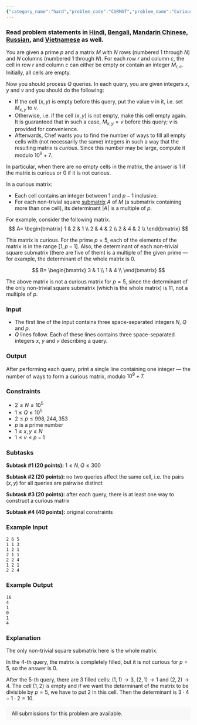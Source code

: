 ```yaml
---
{"category_name":"hard","problem_code":"CURMAT","problem_name":"Curious Matrix","problemComponents":{"constraints":"","constraintsState":false,"subtasks":"","subtasksState":false,"inputFormat":"","inputFormatState":false,"outputFormat":"","outputFormatState":false,"sampleTestCases":{"0":{"id":1,"input":"2 6 5\r\n1 1 3\r\n1 2 1\r\n2 1 1\r\n2 2 4\r\n1 2 1\r\n2 2 4","output":"16\r\n4\r\n1\r\n0\r\n1\r\n4","explanation":"The only non-trivial square submatrix here is the whole matrix.\r\n\r\nIn the $4$-th query, the matrix is completely filled, but it is not curious for $p=5$, so the answer is $0$.\r\n\r\nAfter the $5$-th query, there are $3$ filled cells: $(1,1) \\rightarrow 3$, $(2,1) \\rightarrow 1$ and $(2,2) \\rightarrow 4$. The cell $(1,2)$ is empty and if we want the determinant of the matrix to be divisible by $p=5$, we have to put $2$ in this cell. Then the determinant is $3 \\cdot 4 - 1 \\cdot 2 = 10$.","isDeleted":false}}},"video_editorial_url":"https://youtu.be/CugVd0a2kMM","languages_supported":{"0":"CPP14","1":"C","2":"JAVA","3":"PYTH 3.6","4":"CPP17","5":"PYTH","6":"PYP3","7":"CS2","8":"ADA","9":"PYPY","10":"TEXT","11":"PAS fpc","12":"NODEJS","13":"RUBY","14":"PHP","15":"GO","16":"HASK","17":"TCL","18":"PERL","19":"SCALA","20":"LUA","21":"kotlin","22":"BASH","23":"JS","24":"LISP sbcl","25":"rust","26":"PAS gpc","27":"BF","28":"CLOJ","29":"R","30":"D","31":"CAML","32":"FORT","33":"ASM","34":"swift","35":"FS","36":"WSPC","37":"LISP clisp","38":"SQL","39":"SCM guile","40":"PERL6","41":"ERL","42":"CLPS","43":"ICK","44":"NICE","45":"PRLG","46":"ICON","47":"COB","48":"SCM chicken","49":"PIKE","50":"SCM qobi","51":"ST","52":"SQLQ","53":"NEM"},"max_timelimit":1,"source_sizelimit":50000,"problem_author":"shaanknight","problem_tester":"","date_added":"12-10-2020","tags":{"0":"ad","1":"disjoint","2":"hard","3":"jan21","4":"linear","5":"segment","6":"shaanknight"},"problem_difficulty_level":"Hard","best_tag":"Ad Hoc","editorial_url":"https://discuss.codechef.com/problems/CURMAT","time":{"view_start_date":1104528600,"submit_start_date":1104528600,"visible_start_date":1104528600,"end_date":1735669800},"is_direct_submittable":false,"problemDiscussURL":"https://discuss.codechef.com/search?q=CURMAT","is_proctored":false,"visitedContests":{},"layout":"problem"}
---
```

### Read problem statements in [Hindi](https://www.codechef.com/download/translated/JAN21/hindi/CURMAT.pdf), [Bengali](https://www.codechef.com/download/translated/JAN21/bengali/CURMAT.pdf), [Mandarin Chinese](https://www.codechef.com/download/translated/JAN21/mandarin/CURMAT.pdf), [Russian](https://www.codechef.com/download/translated/JAN21/russian/CURMAT.pdf), and [Vietnamese](https://www.codechef.com/download/translated/JAN21/vietnamese/CURMAT.pdf) as well.

You are given a prime $p$ and a matrix $M$ with $N$ rows (numbered $1$ through $N$) and $N$ columns (numbered $1$ through $N$). For each row $r$ and column $c$, the cell in row $r$ and column $c$ can either be empty or contain an integer $M_{r, c}$. Initially, all cells are empty.

Now you should process $Q$ queries. In each query, you are given integers $x$, $y$ and $v$ and you should do the following:
- If the cell $(x,y)$ is empty before this query, put the value $v$ in it, i.e. set $M_{x, y}$ to $v$.
- Otherwise, i.e. if the cell $(x,y)$ is not empty, make this cell empty again. It is guaranteed that in such a case, $M_{x, y} = v$ before this query; $v$ is provided for convenience.
- Afterwards, Chef wants you to find the number of ways to fill all empty cells with (not necessarily the same) integers in such a way that the resulting matrix is *curious*. Since this number may be large, compute it modulo $10^9 + 7$.

In particular, when there are no empty cells in the matrix, the answer is $1$ if the matrix is curious or $0$ if it is not curious.

In a curious matrix:
- Each cell contains an integer between $1$ and $p-1$ inclusive.
- For each non-trivial square [submatrix](https://mathworld.wolfram.com/Submatrix.html) $A$ of $M$ (a submatrix containing more than one cell), its determinant $|A|$ is a multiple of $p$.

For example, consider the following matrix.
$$
A=
\begin{bmatrix}
1 & 2 & 1 \\
2 & 4 & 2 \\
2 & 4 & 2 \\
\end{bmatrix}
$$

This matrix is curious. For the prime $p=5$, each of the elements of the matrix is in the range $[1,p-1]$. Also, the determinant of each non-trivial square submatrix (there are five of them) is a multiple of the given prime ― for example, the determinant of the whole matrix is $0$.

$$
B=
\begin{bmatrix}
3 & 1 \\
1 & 4 \\
\end{bmatrix}
$$

The above matrix is not a curious matrix for $p=5$, since the determinant of the only non-trivial square submatrix (which is the whole matrix) is $11$, not a multiple of $p$.

### Input
- The first line of the input contains three space-separated integers $N$, $Q$ and $p$.
- $Q$ lines follow. Each of these lines contains three space-separated integers $x$, $y$ and $v$ describing a query.

### Output
After performing each query, print a single line containing one integer ― the number of ways to form a curious matrix, modulo $10^9+7$.

### Constraints
- $2 \leq N \leq 10^5$
- $1 \leq Q \leq 10^5$
- $2 \leq p \leq 998,244,353$
- $p$ is a prime number
- $1 \leq x,y \leq N$
- $1 \leq v \leq p-1$

### Subtasks
**Subtask #1 (20 points):** $1 \leq N,Q \leq 300$

**Subtask #2 (20 points):** no two queries affect the same cell, i.e. the pairs $(x,y)$ for all queries are pairwise distinct

**Subtask #3 (20 points):** after each query, there is at least one way to construct a curious matrix

**Subtask #4 (40 points):** original constraints

### Example Input
```
2 6 5
1 1 3
1 2 1
2 1 1
2 2 4
1 2 1
2 2 4
```

### Example Output
```
16
4
1
0
1
4
```

### Explanation
The only non-trivial square submatrix here is the whole matrix.

In the $4$-th query, the matrix is completely filled, but it is not curious for $p=5$, so the answer is $0$.

After the $5$-th query, there are $3$ filled cells: $(1,1) \rightarrow 3$, $(2,1) \rightarrow 1$ and $(2,2) \rightarrow 4$. The cell $(1,2)$ is empty and if we want the determinant of the matrix to be divisible by $p=5$, we have to put $2$ in this cell. Then the determinant is $3 \cdot 4 - 1 \cdot 2 = 10$.

<aside style='background: #f8f8f8;padding: 10px 15px;'><div>All submissions for this problem are available.</div></aside>